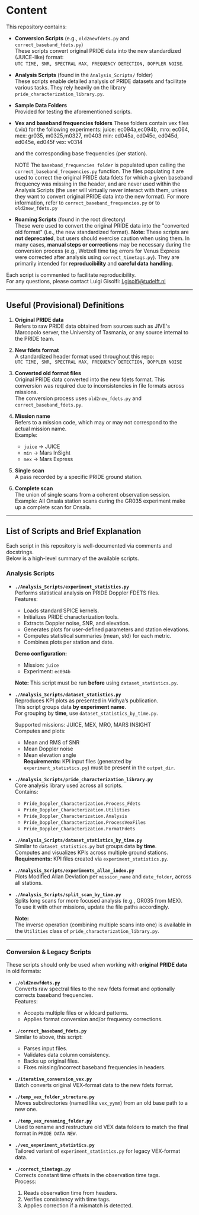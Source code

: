 # Content

This repository contains:

- **Conversion Scripts** (e.g., `old2newfdets.py` and `correct_baseband_fdets.py`)  
  These scripts convert original PRIDE data into the new standardized (JUICE-like) format:  
  `UTC TIME, SNR, SPECTRAL MAX, FREQUENCY DETECTION, DOPPLER NOISE`.

- **Analysis Scripts** (found in the `Analysis_Scripts/` folder)  
  These scripts enable detailed analysis of PRIDE datasets and facilitate various tasks. They rely heavily on the library `pride_characterization_library.py`.

- **Sample Data Folders**  
  Provided for testing the aforementioned scripts.

- **Vex and baseband frequencies folders**
  These folders contain vex files (.vix) for the following experiments:
  juice: ec094a,ec094b,
  mro: ec064,
  mex: gr035, m0325,m0327, m0403
  min: ed045a, ed045c, ed045d, ed045e, ed045f
  vex: v0314

  and the corresponding base frequencies (per station). 
  
  NOTE
  The `baseband_frequencies folder` is populated upon calling the `correct_baseband_frequencies.py` function.
  The files populating it are used to correct the original PRIDE data fdets for which a given baseband frequency was missing in the header, 
  and are never used within the Analysis Scripts (the user will virtually never interact with them, 
  unless they want to convert original PRIDE data into the new format).
  For more information, refer to `correct_baseband_frequencies.py` or to `old2new_fdets.py`

- **Roaming Scripts** (found in the root directory)  
  These were used to convert the original PRIDE data into the "converted old format" (i.e., the new standardized format).
  **Note:** These scripts are **not deprecated**, but users should exercise caution when using them. In many cases, **manual steps or corrections** may be necessary 
  during the conversion process (e.g., Wetzell time tag errors for Venus Express were corrected after analysis using `correct_timetags.py`). 
  They are primarily intended for **reproducibility** and **careful data handling**.

Each script is commented to facilitate reproducibility.  
For any questions, please contact Luigi Gisolfi: l.gisolfi@tudelft.nl

---

## Useful (Provisional) Definitions

1. **Original PRIDE data**  
   Refers to raw PRIDE data obtained from sources such as JIVE's Marcopolo server, the University of Tasmania, or any source internal to the PRIDE team.

2. **New fdets format**  
   A standardized header format used throughout this repo:  
   `UTC TIME, SNR, SPECTRAL MAX, FREQUENCY DETECTION, DOPPLER NOISE`

3. **Converted old format files**  
   Original PRIDE data converted into the new fdets format. This conversion was required due to inconsistencies in file formats across missions.  
   The conversion process uses `old2new_fdets.py` and `correct_baseband_fdets.py`.

4. **Mission name**  
   Refers to a mission code, which may or may not correspond to the actual mission name.  
   Example:
    - `juice` → JUICE
    - `min` → Mars InSight
    - `mex` → Mars Express

5. **Single scan**  
   A pass recorded by a specific PRIDE ground station.

6. **Complete scan**  
   The union of single scans from a coherent observation session.  
   Example: All Onsala station scans during the GR035 experiment make up a complete scan for Onsala.

---
## List of Scripts and Brief Explanation

Each script in this repository is well-documented via comments and docstrings.  
Below is a high-level summary of the available scripts.

### Analysis Scripts

- **`./Analysis_Scripts/experiment_statistics.py`**  
  Performs statistical analysis on PRIDE Doppler FDETS files.  
  Features:
    - Loads standard SPICE kernels.
    - Initializes PRIDE characterization tools.
    - Extracts Doppler noise, SNR, and elevation.
    - Generates plots for user-defined parameters and station elevations.
    - Computes statistical summaries (mean, std) for each metric.
    - Combines plots per station and date.

  **Demo configuration:**
    - Mission: `juice`
    - Experiment: `ec094b`

  **Note:** This script must be run **before** using `dataset_statistics.py`.

- **`./Analysis_Scripts/dataset_statistics.py`**  
  Reproduces KPI plots as presented in Vidhya’s publication.  
  This script groups data **by experiment name**.  
  For grouping by **time**, use `dataset_statistics_by_time.py`.

  Supported missions: JUICE, MEX, MRO, MARS INSIGHT  
  Computes and plots:
    - Mean and RMS of SNR
    - Mean Doppler noise
    - Mean elevation angle  
      **Requirements:** KPI input files (generated by `experiment_statistics.py`) must be present in the `output_dir`.

- **`./Analysis_Scripts/pride_characterization_library.py`**  
  Core analysis library used across all scripts.  
  Contains:
    - `Pride_Doppler_Characterization.Process_Fdets`
    - `Pride_Doppler_Characterization.Utilities`
    - `Pride_Doppler_Characterization.Analysis`
    - `Pride_Doppler_Characterization.ProcessVexFiles`
    - `Pride_Doppler_Characterization.FormatFdets`

- **`./Analysis_Scripts/dataset_statistics_by_time.py`**  
  Similar to `dataset_statistics.py` but groups data **by time**.  
  Computes and visualizes KPIs across multiple ground stations.  
  **Requirements:** KPI files created via `experiment_statistics.py`.

- **`./Analysis_Scripts/experiments_allan_index.py`**  
  Plots Modified Allan Deviation per `mission_name` and `date_folder`, across all stations.

- **`./Analysis_Scripts/split_scan_by_time.py`**  
  Splits long scans for more focused analysis (e.g., GR035 from MEX).  
  To use it with other missions, update the file paths accordingly.

  **Note:**  
  The inverse operation (combining multiple scans into one) is available in the `Utilities` class of `pride_characterization_library.py`.

---

### Conversion & Legacy Scripts

These scripts should only be used when working with **original PRIDE data** in old formats:

- **`./old2newfdets.py`**  
  Converts raw spectral files to the new fdets format and optionally corrects baseband frequencies.  
  Features:
    - Accepts multiple files or wildcard patterns.
    - Applies format conversion and/or frequency corrections.

- **`./correct_baseband_fdets.py`**  
  Similar to above, this script:
    - Parses input files.
    - Validates data column consistency.
    - Backs up original files.
    - Fixes missing/incorrect baseband frequencies in headers.

- **`./iterative_conversion_vex.py`**  
  Batch converts original VEX-format data to the new fdets format.

- **`./temp_vex_folder_structure.py`**  
  Moves subdirectories (named like `vex_yymm`) from an old base path to a new one.

- **`./temp_vex_renaming_folder.py`**  
  Used to rename and restructure old VEX data folders to match the final format in `PRIDE DATA NEW`.

- **`./vex_experiment_statistics.py`**  
  Tailored variant of `experiment_statistics.py` for legacy VEX-format data.

- **`./correct_timetags.py`**  
  Corrects constant time offsets in the observation time tags.  
  Process:
    1. Reads observation time from headers.
    2. Verifies consistency with time tags.
    3. Applies correction if a mismatch is detected.
